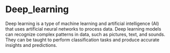 # Deep_learning
Deep learning is a type of machine learning and artificial intelligence (AI) that uses artificial neural networks to process data. Deep learning models can recognize complex patterns in data, such as pictures, text, and sounds. They can be taught to perform classification tasks and produce accurate insights and predictions.
